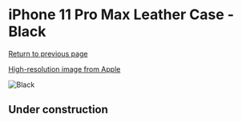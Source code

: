 # iPhone 11 Pro Max Leather Case - Black

[Return to previous page](/iphone_11)

[High-resolution image from Apple](https://store.storeimages.cdn-apple.com/8756/as-images.apple.com/is/MX0E2?wid=4500&hei=4500&fmt=png)

<div style="width: 512px"><img src="/almost_uncompressed/MX0E2.webp" alt="Black"></div>

## Under construction
